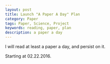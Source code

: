 ```yaml
---
layout: post
title: Launch "A Paper A Day" Plan
category: Paper
tags: Paper, Science, Project
keywords: reading, paper, plan
description: a paper a day
---
```


I will read at least a paper a day, and persist on it.

Starting at 02.22.2016.